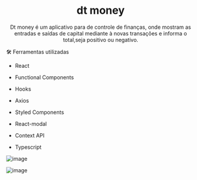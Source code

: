 <h1 align='center'>dt money</h1>

<p align='center'>Dt money é um aplicativo para de controle de finanças, onde mostram as entradas e saídas de capital mediante à novas transações e informa o total,seja positivo ou negativo.</p>



:hammer_and_wrench: Ferramentas utilizadas

- React

- Functional Components

- Hooks

- Axios

- Styled Components

- React-modal

- Context API

- Typescript




![image](https://user-images.githubusercontent.com/30630150/114406593-0c54ca00-9b7e-11eb-8321-a72075e5fb2b.png)

![image](https://user-images.githubusercontent.com/30630150/114406745-2a222f00-9b7e-11eb-85a2-1c374b94e85e.png)


  
